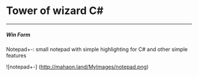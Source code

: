 Tower of wizard C#
=====================
 
------------
##### **Win Form**
Notepad+-: small notepad with simple highlighting for C# and other simple features

![notepad+-] (http://mahaon.land/MyImages/notepad.png)
